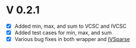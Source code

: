 
# V 0.2.1

- [x] Added min, max, and sum to VCSC and IVCSC
- [x] Added test cases for min, max, and sum
- [x] Various bug fixes in both wrapper and [IVSparse](https://github.com/Seth-Wolfgang/IVSparse)
